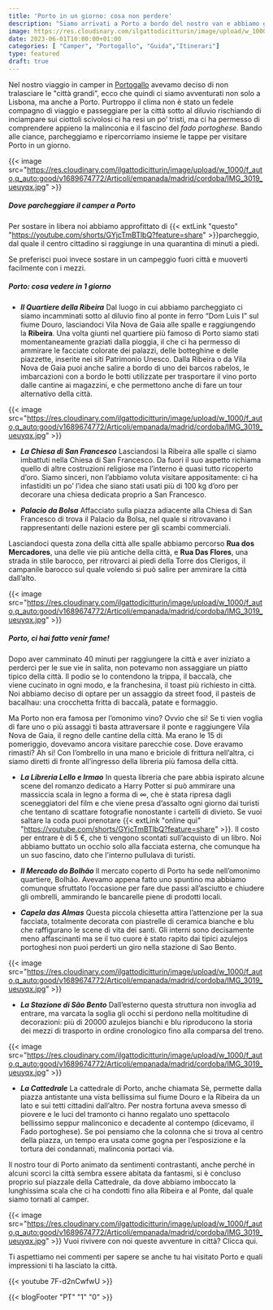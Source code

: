 ```yaml
---
title: 'Porto in un giorno: cosa non perdere'
description: "Siamo arrivati a Porto a bordo del nostro van e abbiamo girovagato un giorno per la città scoprendo tra i suoi vicoli la malinconia del fado portoghese" 
image: https://res.cloudinary.com/ilgattodicitturin/image/upload/w_1000/f_auto,q_auto:good/v1689674761/Articoli/empanada/madrid/cordoba/IMG_2986_mpur3w.jpg
date: 2023-06-01T10:00:00+01:00
categories: [ "Camper", "Portogallo", "Guida","Itinerari"]
type: featured
draft: true 
---
```


Nel nostro viaggio in camper in [Portogallo](/blog/viaggio-portogallo-in-camper-itinerari) avevamo deciso di non tralasciare le "città grandi", ecco che quindi ci siamo avventurati non solo a Lisbona, ma anche a Porto. 
Purtroppo il clima non è stato un fedele compagno di viaggio e passeggiare per la città sotto al diluvio rischiando di inciampare sui ciottoli scivolosi ci ha resi un po’ tristi, ma ci ha permesso di comprendere appieno la malinconia e il fascino del *fado portoghese*. 
Bando alle ciance, parcheggiamo e ripercorriamo insieme le tappe per visitare Porto in un giorno.

{{< image src="https://res.cloudinary.com/ilgattodicitturin/image/upload/w_1000/f_auto,q_auto:good/v1689674772/Articoli/empanada/madrid/cordoba/IMG_3019_ueuyqx.jpg" >}}

##### Dove parcheggiare il camper a Porto

Per sostare in libera noi abbiamo approfittato di {{< extLink "questo" "https://youtube.com/shorts/GYjcTmBTlbQ?feature=share" >}}parcheggio, dal quale il centro cittadino si raggiunge in una quarantina di minuti a piedi.
<!-- to do mettere maps parcheggio  -->
Se preferisci puoi invece sostare in un campeggio fuori città e muoverti facilmente con i mezzi. 

##### Porto: cosa vedere in 1 giorno 

- ***Il Quartiere della Ribeira***
Dal luogo in cui abbiamo parcheggiato ci siamo incamminati sotto al diluvio fino al ponte in ferro “Dom Luis I” sul fiume Douro, lasciandoci Vila Nova de Gaia alle spalle e raggiungendo la **Ribeira**. 
Una volta giunti nel quartiere più famoso di Porto siamo stati momentaneamente graziati dalla pioggia, il che ci ha permesso di ammirare le facciate colorate dei palazzi, delle botteghine e delle piazzette, inserite nei siti Patrimonio Unesco. 
Dalla Ribeira o da Vila Nova de Gaia puoi anche salire a bordo di uno dei barcos rabelos, le imbarcazioni con a bordo le botti utilizzate per trasportare il vino porto dalle cantine ai magazzini, e che permettono anche di fare un tour alternativo della città. 

{{< image src="https://res.cloudinary.com/ilgattodicitturin/image/upload/w_1000/f_auto,q_auto:good/v1689674772/Articoli/empanada/madrid/cordoba/IMG_3019_ueuyqx.jpg" >}}

- ***La Chiesa di San Francesco***
Lasciandosi la Ribeira alle spalle ci siamo imbattuti nella Chiesa di San Francesco. Da fuori il suo aspetto richiama quello di altre costruzioni religiose ma l’interno è quasi tutto ricoperto d’oro. 
Siamo sinceri, non l’abbiamo voluta visitare appositamente: ci ha infastiditi un po’ l’idea che siano stati usati più di 100 kg d’oro per decorare una chiesa dedicata proprio a San Francesco.

- ***Palacio da Bolsa***
Affacciato sulla piazza adiacente alla Chiesa di San Francesco di trova il Palacio da Bolsa, nel quale si ritrovavano i rappresentanti delle nazioni estere per gli scambi commerciali. 

Lasciandoci questa zona della città alle spalle abbiamo percorso **Rua dos Mercadores**, una delle vie più antiche della città, e **Rua Das Flores**, una strada in stile barocco, per ritrovarci ai piedi della Torre dos Clerigos, il campanile barocco sul quale volendo si può salire per ammirare la città dall’alto.

{{< image src="https://res.cloudinary.com/ilgattodicitturin/image/upload/w_1000/f_auto,q_auto:good/v1689674772/Articoli/empanada/madrid/cordoba/IMG_3019_ueuyqx.jpg" >}}

##### Porto, ci hai fatto venir fame!
Dopo aver camminato 40 minuti per raggiungere la città e aver iniziato a perderci per le sue vie in salita, non potevamo non assaggiare un piatto tipico della città.
Il podio se lo contendono la trippa, il baccalà, che viene cucinato in ogni modo, e la franchesina, il toast più richiesto in città.
Noi abbiamo deciso di optare per un assaggio da street food, il pasteis de bacalhau: una crocchetta fritta di baccalà, patate e formaggio. 

Ma Porto non era famosa per l’omonimo vino? Ovvio che sì! Se ti vien voglia di fare uno o più assaggi ti basta attraversare il ponte e raggiungere Vila Nova de Gaia, il regno delle cantine della città. Ma erano le 15 di pomeriggio, dovevamo ancora visitare parecchie cose. Dove eravamo rimasti? 
Ah si! Con l’ombrello in una mano e briciole di frittura nell’altra, ci siamo diretti di fronte all’ingresso della libreria più famosa della città.

- ***La Libreria Lello e Irmao***
In questa libreria che pare abbia ispirato alcune scene del romanzo dedicato a Harry Potter si può ammirare una massiccia scala in legno a forma di ∞, che è stata ripresa dagli sceneggiatori del film e che viene presa d’assalto ogni giorno dai turisti che tentano di scattare fotografie nonostante i cartelli di divieto.
Se vuoi saltare la coda puoi prenotare {{< extLink "online qui" "https://youtube.com/shorts/GYjcTmBTlbQ?feature=share" >}}. Il costo per entrare è di 5 €, che ti vengono scontati sull’acquisto di un libro. 
Noi abbiamo buttato un occhio solo alla facciata esterna, che comunque ha un suo fascino, dato che l'interno pullulava di turisti.
<!-- to do mettere link -->

- ***Il Mercado do Bolhão***
Il mercato coperto di Porto ha sede nell’omonimo quartiere, Bolhão. Avevamo appena fatto uno spuntino ma abbiamo comunque sfruttato l’occasione per fare due passi all’asciutto e chiudere gli ombrelli, ammirando le bancarelle piene di prodotti locali.

- ***Capela das Almas***
Questa piccola chiesetta attira l’attenzione per la sua facciata, totalmente decorata con piastrelle di ceramica bianche e blu che raffigurano le scene di vita dei santi. Gli interni sono decisamente meno affascinanti ma se il tuo cuore è stato rapito dai tipici azulejos portoghesi non puoi perderti un giro nella stazione di Sao Bento.

{{< image src="https://res.cloudinary.com/ilgattodicitturin/image/upload/w_1000/f_auto,q_auto:good/v1689674772/Articoli/empanada/madrid/cordoba/IMG_3019_ueuyqx.jpg" >}}

- ***La Stazione di São Bento***
Dall’esterno questa struttura non invoglia ad entrare, ma varcata la soglia gli occhi si perdono nella moltitudine di decorazioni: più di 20000 azulejos bianchi e blu riproducono la storia dei mezzi di trasporto in ordine cronologico fino alla comparsa del treno.

{{< image src="https://res.cloudinary.com/ilgattodicitturin/image/upload/w_1000/f_auto,q_auto:good/v1689674772/Articoli/empanada/madrid/cordoba/IMG_3019_ueuyqx.jpg" >}}

- ***La Cattedrale***
La cattedrale di Porto, anche chiamata Sè, permette dalla piazza antistante una vista bellissima sul fiume Douro e la Ribeira da un lato e sui tetti cittadini dall’altro. Per nostra fortuna aveva smesso di piovere e le luci del tramonto ci hanno regalato uno spettacolo bellissimo seppur malinconico e decadente al contempo (dicevamo, il Fado portoghese).
Se poi pensiamo che la colonna che si trova al centro della piazza, un tempo era usata come gogna per l’esposizione e la tortura dei condannati, malinconia portaci via. 


Il nostro tour di Porto animato da sentimenti contrastanti, anche perché in alcuni scorci la città sembra essere abitata da fantasmi, si è concluso proprio sul piazzale della Cattedrale, da dove abbiamo imboccato la lunghissima scala che ci ha condotti fino alla Ribeira e al Ponte, dal quale siamo tornati al camper.

{{< image src="https://res.cloudinary.com/ilgattodicitturin/image/upload/w_1000/f_auto,q_auto:good/v1689674772/Articoli/empanada/madrid/cordoba/IMG_3019_ueuyqx.jpg" >}}
Vuoi rivivere con noi queste avventure in città? Clicca qui. 

Ti aspettiamo nei commenti per sapere se anche tu hai visitato Porto e quali impressioni ti ha lasciato la città.


{{< youtube 7F-d2nCwfwU >}} 
<!-- to do mettere video porto -->

{{< blogFooter "PT" "1" "0" >}}